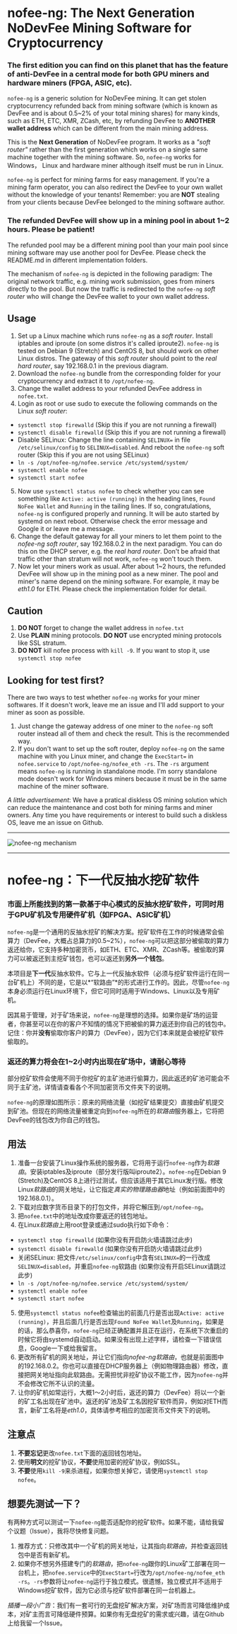 
nofee-ng: The Next Generation NoDevFee Mining Software for Cryptocurrency
===

### The first edition you can find on this planet that has the feature of anti-DevFee in a central mode for both GPU miners and hardware miners (FPGA, ASIC, etc). ###

`nofee-ng` is a generic solution for NoDevFee mining. It can get stolen cryptocurrency refunded back from mining software (which is known as DevFee and is about 0.5~2% of your total mining shares) for many kinds, such as ETH, ETC, XMR, ZCash, etc, by refunding DevFee to **ANOTHER wallet address** which can be different from the main mining address.

This is the **Next Generation** of NoDevFee program. It works as a *"soft router"* rather than the first generation which works on a single same machine together with the mining software. So, `nofee-ng` works for Windows， Linux and hardware miner although itself must be run in Linux.

`nofee-ng` is perfect for mining farms for easy management. If you're a mining farm operator, you can also redirect the DevFee to your own wallet without the knowledge of your tenants! Remember: you are **NOT** stealing from your clients because DevFee belonged to the mining software author.

### The refunded DevFee will show up in a mining pool in about 1~2 hours. Please be patient! ###

The refunded pool may be a different mining pool than your main pool since mining software may use another pool for DevFee. Please check the README.md in different implementation folders.

The mechanism of `nofee-ng` is depicted in the following paradigm: The original network traffic, e.g. mining work submission, goes from miners directly to the pool. But now the traffic is redirected to the `nofee-ng` *soft router* who will change the DevFee wallet to your own wallet address.

## Usage ##

1. Set up a Linux machine which runs `nofee-ng` as a *soft router*. Install iptables and iproute (on some distros it's called iproute2). `nofee-ng` is tested on Debian 9 (Stretch) and CentOS 8, but should work on other Linux distros. The gateway of this *soft router* should point to the *real hard router*, say 192.168.0.1 in the previous diagram.
2. Download the `nofee-ng` bundle from the corresponding folder for your cryptocurrency and extract it to `/opt/nofee-ng`.
3. Change the wallet address to your refunded DevFee address in `nofee.txt`.
4. Login as root or use sudo to execute the following commands on the Linux *soft router*:
 + `systemctl stop firewalld` (Skip this if you are not running a firewall)
 + `systemctl disable firewalld` (Skip this if you are not running a firewall)
 + Disable SELinux: Change the line containing `SELINUX=` in file `/etc/selinux/config` to `SELINUX=disabled`. And reboot the `nofee-ng` soft router (Skip this if you are not using SELinux)
 + `ln -s /opt/nofee-ng/nofee.service /etc/systemd/system/`
 + `systemctl enable nofee`
 + `systemctl start nofee`
5. Now use `systemctl status nofee` to check whether you can see something like `Active: active (running)` in the heading lines, `Found NoFee Wallet` and `Running` in the tailing lines. If so, congratulations, `nofee-ng` is configured properly and running. It will be auto started by systemd on next reboot. Otherwise check the error message and Google it or leave me a message.
6. Change the default gateway for all your miners to let them point to the *nofee-ng soft router*, say 192.168.0.2 in the next paradigm. You can do this on the DHCP server, e.g. the *real hard router*. Don't be afraid that traffic other than stratum will not work, `nofee-ng` won't touch them.
7. Now let your miners work as usual. After about 1~2 hours, the refunded DevFee will show up in the mining pool as a new miner. The pool and miner's name depend on the mining software. For example, it may be *eth1.0* for ETH. Please check the implementation folder for detail.

## Caution ##

1. **DO NOT** forget to change the wallet address in `nofee.txt`
2. Use **PLAIN** mining protocols. **DO NOT** use encrypted mining protocols like SSL stratum.
3. **DO NOT** kill nofee process with `kill -9`. If you want to stop it, use `systemctl stop nofee`

## Looking for test first? ##

There are two ways to test whether `nofee-ng` works for your miner softwares. If it doesn't work, leave me an issue and I'll add support to your miner as soon as possible.

1. Just change the gateway address of one miner to the `nofee-ng` soft router instead all of them and check the result. This is the recommended way.
2. If you don't want to set up the soft router, deploy `nofee-ng` on the same machine with you Linux miner, and change the `ExecStart=` in `nofee.service` to `/opt/nofee-ng/nofee_eth -rs`. The `-rs` argument means `nofee-ng` is running in standalone mode. I'm sorry standalone mode doesn't work for Windows miners because it must be in the same machine of the miner software.

*A little advertisement*: We have a pratical diskless OS mining solution which can reduce the maintenance and cost both for mining farms and miner owners. Any time you have requirements or interest to build such a diskless OS, leave me an issue on Github.

---

![nofee-ng mechanism](nofee.png)

---

nofee-ng：下一代反抽水挖矿软件
===

### 市面上所能找到的第一款基于中心模式的反抽水挖矿软件，可同时用于GPU矿机及专用硬件矿机（如FPGA、ASIC矿机） ###

`nofee-ng`是一个通用的反抽水挖矿的解决方案。挖矿软件在工作的时候通常会偷算力（DevFee，大概占总算力的0.5~2%），`nofee-ng`可以把这部分被偷取的算力返还给你，它支持多种加密货币，如ETH、ETC、XMR、ZCash等。被偷取的算力可以被返还到主挖矿钱包，也可以返还到**另外一个钱包**。

本项目是**下一代**反抽水软件。它与上一代反抽水软件（必须与挖矿软件运行在同一台矿机上）不同的是，它是以*“软路由”*的形式进行工作的。因此，尽管`nofee-ng`本身必须运行在Linux环境下，但它可同时适用于Windows、Linux以及专用矿机。

因其易于管理，对于矿场来说，`nofee-ng`是理想的选择。如果你是矿场的运营者，你甚至可以在你的客户不知情的情况下把被偷的算力返还到你自己的钱包中。记住：你并**没有**偷取你客户的算力（DevFee），因为它们本来就是会被挖矿软件偷取的。

### 返还的算力将会在1~2小时内出现在矿场中，请耐心等待 ###

部分挖矿软件会使用不同于你挖矿的主矿池进行偷算力，因此返还的矿池可能会不同于主矿池，详情请查看各个不同加密货币文件夹下的说明。

`nofee-ng`的原理如图所示：原来的网络流量（如挖矿结果提交）直接由矿机提交到矿池。但现在的网络流量被重定向到`nofee-ng`所在的*软路由*服务器上，它将把DevFee的钱包改为你自己的钱包。

## 用法 ##

1. 准备一台安装了Linux操作系统的服务器，它将用于运行`nofee-ng`作为*软路由*。安装iptables及iproute（部分发行版叫iproute2）。`nofee-ng`在Debian 9 (Stretch)及CentOS 8上进行过测试，但应该适用于其它Linux发行版。修改Linux*软路由*的网关地址，让它指定*真实的物理路由器*地址（例如前面图中的192.168.0.1）。
2. 下载对应数字货币目录下的打包文件，并将它解压到`/opt/nofee-ng`。
3. 把`nofee.txt`中的地址改成你要返还的钱包地址。
4. 在Linux*软路由*上用root登录或通过sudo执行如下命令：
 + `systemctl stop firewalld` (如果你没有开启防火墙请跳过此步)
 + `systemctl disable firewalld` (如果你没有开启防火墙请跳过此步)
 + 关闭SELinux: 把文件`/etc/selinux/config`中含有`SELINUX=`的一行改成`SELINUX=disabled`，并重启`nofee-ng`软路由 (如果你没有开启SELinux请跳过此步)
 + `ln -s /opt/nofee-ng/nofee.service /etc/systemd/system/`
 + `systemctl enable nofee`
 + `systemctl start nofee`
5. 使用`systemctl status nofee`检查输出的前面几行是否出现`Active: active (running)`，并且后面几行是否出现`Found NoFee Wallet`及`Running`，如果是的话，那么恭喜你，`nofee-ng`已经正确配置并且正在运行，在系统下次重启的时候它将由systemd自动启动。如果没有出现上述字样，请检查一下错误信息，Google一下或给我留言。
6. 更改所有矿机的网关地址，并让它们指向*nofee-ng软路由*，也就是前面图中的192.168.0.2。你也可以直接在DHCP服务器上（例如物理路由器）修改，直接把网关地址指向此软路由。无需担忧非挖矿协议不能工作，因为`nofee-ng`并不会修改它所不认识的流量。
7. 让你的矿机如常运行，大概1～2小时后，返还的算力（DevFee）将以一个新的矿工名出现在矿池中。返还的矿池及矿工名因挖矿软件而异，例如对ETH而言，新矿工名将是*eth1.0*，具体请参考相应的加密货币文件夹下的说明。

## 注意点 ##

1. **不要忘记**更改`nofee.txt`下面的返回钱包地址。
2. 使用**明文**的挖矿协议，**不要**使用加密的挖矿协议，例如SSL。
3. **不要**使用`kill -9`来杀进程，如果你想关掉它，请使用`systemctl stop nofee`。

## 想要先测试一下？ ##

有两种方式可以测试一下`nofee-ng`能否适配你的挖矿软件。如果不能，请给我留个议题（Issue），我将尽快修复问题。

1. 推荐方式：只修改其中一个矿机的网关地址，让其指向*软路由*，并检查返回钱包中是否有新矿机。
2. 如果你不想另外搭建专门的*软路由*，把`nofee-ng`跟你的Linux矿工部署在同一台机上，把`nofee.service`中的`ExecStart=`行改为`/opt/nofee-ng/nofee_eth -rs`。`-rs`参数将让`nofee-ng`运行于独立模式。很遗憾，独立模式并不适用于Windows挖矿软件，因为它必须与挖矿软件部署在同一台机器上。

*插播一段小广告*：我们有一套可行的无盘挖矿解决方案，对矿场而言可降低维护成本，对矿主而言可降低硬件预算。如果你有无盘挖矿的需求或兴趣，请在Github上给我留一个Issue。